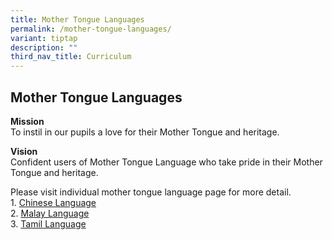 ```yaml
---
title: Mother Tongue Languages
permalink: /mother-tongue-languages/
variant: tiptap
description: ""
third_nav_title: Curriculum
---
```

<h2><strong>Mother Tongue Languages</strong></h2>
<p><strong>Mission</strong> 
<br>To instil in our pupils a love for their Mother Tongue and heritage.</p>
<p><strong>Vision</strong> 
<br>Confident users of Mother Tongue Language who take pride in their Mother
Tongue and heritage.</p>
<p>Please visit individual mother tongue language page for more detail.
<br>1. <a href="/list-of-mother-tongue-links/chinese-language/" rel="noopener noreferrer nofollow" target="_blank">Chinese Language</a> 
<br>2. <a href="/list-of-mother-tongue-links/malay-language/" rel="noopener noreferrer nofollow" target="_blank">Malay Language</a> 
<br>3. <a href="/list-of-mother-tongue-links/tamil-language-and-programmes/" rel="noopener noreferrer nofollow" target="_blank">Tamil Language</a>
</p>